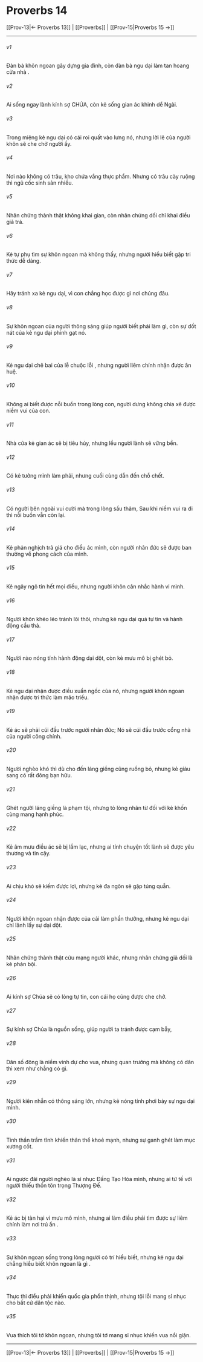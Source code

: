 # Proverbs 14

[[Prov-13|← Proverbs 13]] | [[Proverbs]] | [[Prov-15|Proverbs 15 →]]
***



###### v1 
Đàn bà khôn ngoan gây dựng gia đình, còn đàn bà ngu dại làm tan hoang cửa nhà . 

###### v2 
Ai sống ngay lành kính sợ CHÚA, còn kẻ sống gian ác khinh dể Ngài. 

###### v3 
Trong miệng kẻ ngu dại có cái roi quất vào lưng nó, nhưng lời lẽ của người khôn sẽ che chở người ấy. 

###### v4 
Nơi nào không có trâu, kho chứa vắng thực phẩm. Nhưng có trâu cày ruộng thì ngũ cốc sinh sản nhiều. 

###### v5 
Nhân chứng thành thật không khai gian, còn nhân chứng dối chỉ khai điều giả trá. 

###### v6 
Kẻ tự phụ tìm sự khôn ngoan mà không thấy, nhưng người hiểu biết gặp tri thức dễ dàng. 

###### v7 
Hãy tránh xa kẻ ngu dại, vì con chẳng học được gì nơi chúng đâu. 

###### v8 
Sự khôn ngoan của người thông sáng giúp người biết phải làm gì, còn sự dốt nát của kẻ ngu dại phỉnh gạt nó. 

###### v9 
Kẻ ngu dại chê bai của lễ chuộc lỗi , nhưng người liêm chính nhận được ân huệ. 

###### v10 
Không ai biết được nỗi buồn trong lòng con, người dưng không chia xẻ được niềm vui của con. 

###### v11 
Nhà cửa kẻ gian ác sẽ bị tiêu hủy, nhưng lều người lành sẽ vững bền. 

###### v12 
Có kẻ tưởng mình làm phải, nhưng cuối cùng dẫn đến chỗ chết. 

###### v13 
Có người bên ngoài vui cười mà trong lòng sầu thảm, Sau khi niềm vui ra đi thì nỗi buồn vẫn còn lại. 

###### v14 
Kẻ phản nghịch trả giá cho điều ác mình, còn người nhân đức sẽ được ban thưởng về phong cách của mình. 

###### v15 
Kẻ ngây ngô tin hết mọi điều, nhưng người khôn cân nhắc hành vi mình. 

###### v16 
Người khôn khéo léo tránh lôi thôi, nhưng kẻ ngu dại quá tự tin và hành động cẩu thả. 

###### v17 
Người nào nóng tính hành động dại dột, còn kẻ mưu mô bị ghét bỏ. 

###### v18 
Kẻ ngu dại nhận được điều xuẩn ngốc của nó, nhưng người khôn ngoan nhận được tri thức làm mão triều. 

###### v19 
Kẻ ác sẽ phải cúi đầu trước người nhân đức; Nó sẽ cúi đầu trước cổng nhà của người công chính. 

###### v20 
Người nghèo khó thì dù cho đến láng giềng cũng ruồng bỏ, nhưng kẻ giàu sang có rất đông bạn hữu. 

###### v21 
Ghét người láng giềng là phạm tội, nhưng tỏ lòng nhân từ đối với kẻ khốn cùng mang hạnh phúc. 

###### v22 
Kẻ âm mưu điều ác sẽ bị lầm lạc, nhưng ai tính chuyện tốt lành sẽ được yêu thương và tin cậy. 

###### v23 
Ai chịu khó sẽ kiếm được lợi, nhưng kẻ đa ngôn sẽ gặp túng quẫn. 

###### v24 
Người khôn ngoan nhận được của cải làm phần thưởng, nhưng kẻ ngu dại chỉ lãnh lấy sự dại dột. 

###### v25 
Nhân chứng thành thật cứu mạng người khác, nhưng nhân chứng giả dối là kẻ phản bội. 

###### v26 
Ai kính sợ Chúa sẽ có lòng tự tin, con cái họ cũng được che chở. 

###### v27 
Sự kính sợ Chúa là nguồn sống, giúp người ta tránh được cạm bẫy, 

###### v28 
Dân số đông là niềm vinh dự cho vua, nhưng quan trưởng mà không có dân thì xem như chẳng có gì. 

###### v29 
Người kiên nhẫn có thông sáng lớn, nhưng kẻ nóng tính phơi bày sự ngu dại mình. 

###### v30 
Tinh thần trầm tĩnh khiến thân thể khoẻ mạnh, nhưng sự ganh ghét làm mục xương cốt. 

###### v31 
Ai ngược đãi người nghèo là sỉ nhục Đấng Tạo Hóa mình, nhưng ai tử tế với người thiếu thốn tôn trọng Thượng Đế. 

###### v32 
Kẻ ác bị tàn hại vì mưu mô mình, nhưng ai làm điều phải tìm được sự liêm chính làm nơi trú ẩn . 

###### v33 
Sự khôn ngoan sống trong lòng người có trí hiểu biết, nhưng kẻ ngu dại chẳng hiểu biết khôn ngoan là gì . 

###### v34 
Thực thi điều phải khiến quốc gia phồn thịnh, nhưng tội lỗi mang sỉ nhục cho bất cứ dân tộc nào. 

###### v35 
Vua thích tôi tớ khôn ngoan, nhưng tôi tớ mang sỉ nhục khiến vua nổi giận.

***
[[Prov-13|← Proverbs 13]] | [[Proverbs]] | [[Prov-15|Proverbs 15 →]]
